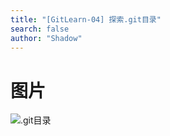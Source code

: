 ```yaml
---
title: "[GitLearn-04] 探索.git目录"
search: false
author: "Shadow"
---
```


# 图片
![.git目录](https://github.com/ShadowsGtt/ShadowsGtt.github.io/mydata/image/gitfile.png ".git目录")
